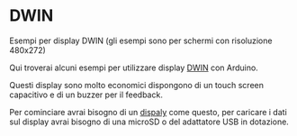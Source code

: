 # DWIN
Esempi per display DWIN
(gli esempi sono per schermi con risoluzione 480x272)


Qui troverai alcuni esempi per utilizzare display [DWIN](https://www.dwin-global.com/) con Arduino.

Questi display sono molto economici dispongono di un touch screen capacitivo e di un buzzer per il feedback.

Per cominciare avrai bisogno di un [dispaly](https://www.dwin-global.com/4-3-inch-intelligent-display-dmg48270c043_04wcommercial-grade-product/) come questo, per caricare i dati sul display 
avrai bisogno di una microSD o del adattatore USB in dotazione.


